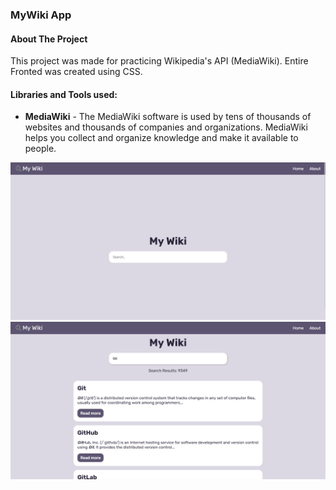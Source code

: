 ### MyWiki App

#### About The Project

This project was made for practicing Wikipedia's API (MediaWiki).
Entire Fronted was created using CSS.

#### Libraries and Tools used:
- **MediaWiki** - The MediaWiki software is used by tens of thousands of websites and thousands of companies and organizations. MediaWiki helps you collect and organize knowledge and make it available to people.</br>

<img src="https://raw.githubusercontent.com/ErezAmirav/MyWiki/master/src/assets/img/prev/home.png" width="550" title="Preview Image">
<img src="https://raw.githubusercontent.com/ErezAmirav/MyWiki/master/src/assets/img/prev/search.png" width="550" title="Preview Image">
